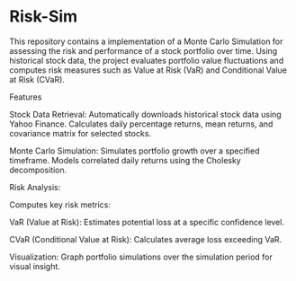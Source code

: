 # Risk-Sim
This repository contains a implementation of a Monte Carlo Simulation for assessing the risk and performance of a stock portfolio over time. Using historical stock data, the project evaluates portfolio value fluctuations and computes risk measures such as Value at Risk (VaR) and Conditional Value at Risk (CVaR).

Features

Stock Data Retrieval:
Automatically downloads historical stock data using Yahoo Finance.
Calculates daily percentage returns, mean returns, and covariance matrix for selected stocks.

Monte Carlo Simulation:
Simulates portfolio growth over a specified timeframe.
Models correlated daily returns using the Cholesky decomposition.

Risk Analysis:

Computes key risk metrics:

VaR (Value at Risk): Estimates potential loss at a specific confidence level.

CVaR (Conditional Value at Risk): Calculates average loss exceeding VaR.

Visualization:
Graph portfolio simulations over the simulation period for visual insight.
